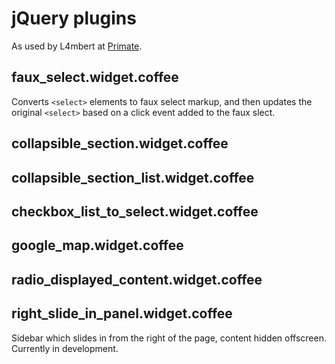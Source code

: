 # jQuery plugins

As used by L4mbert at [Primate](http://primate.co.uk).

## faux_select.widget.coffee

Converts `<select>` elements to faux select markup, and then updates the original `<select>` based on a click event added to the faux slect.

## collapsible_section.widget.coffee

## collapsible_section_list.widget.coffee

## checkbox_list_to_select.widget.coffee

## google_map.widget.coffee

## radio_displayed_content.widget.coffee

## right_slide_in_panel.widget.coffee

Sidebar which slides in from the right of the page, content hidden offscreen.  Currently in development.
